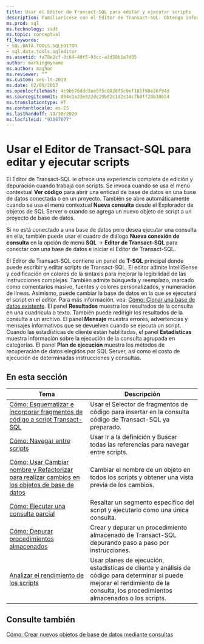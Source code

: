 ```yaml
---
title: Usar el Editor de Transact-SQL para editar y ejecutar scripts
description: Familiarícese con el Editor de Transact-SQL. Obtenga información sobre cómo abrir el editor, ver la información que se muestra en sus paneles y ver recursos sobre sus características.
ms.prod: sql
ms.technology: ssdt
ms.topic: conceptual
f1_keywords:
- SQL.DATA.TOOLS.SQLEDITOR
- sql.data.tools.sqleditor
ms.assetid: fa78e2cf-3c64-49f5-93cc-a3d50b1e7d05
author: markingmyname
ms.author: maghan
ms.reviewer: “”
ms.custom: seo-lt-2019
ms.date: 02/09/2017
ms.openlocfilehash: 4c9bb76ddd3ee5f5c0828f5c9ef181f98e26f94d
ms.sourcegitcommit: 894c1a23e922dc29b82c1d2c34c7b0ff28b38654
ms.translationtype: HT
ms.contentlocale: es-ES
ms.lasthandoff: 10/30/2020
ms.locfileid: "93067077"
---
```

# <a name="use-transact-sql-editor-to-edit-and-execute-scripts"></a>Usar el Editor de Transact-SQL para editar y ejecutar scripts

El Editor de Transact\-SQL le ofrece una experiencia completa de edición y depuración cuando trabaja con scripts. Se invoca cuando se usa el menú contextual **Ver código** para abrir una entidad de base de datos en una base de datos conectada o en un proyecto. También se abre automáticamente cuando se usa el menú contextual **Nueva consulta** desde el Explorador de objetos de SQL Server o cuando se agrega un nuevo objeto de script a un proyecto de base de datos.  
  
Si no está conectado a una base de datos pero desea ejecutar una consulta en ella, también puede usar el cuadro de diálogo **Nueva conexión de consulta** en la opción de menú **SQL** -> **Editor de Transact\-SQL** para conectar con una base de datos e iniciar el Editor de Transact\-SQL.  
  
El Editor de Transact\-SQL contiene un panel de **T-SQL** principal donde puede escribir y editar scripts de Transact\-SQL. El editor admite IntelliSense y codificación en colores de la sintaxis para mejorar la legibilidad de las instrucciones complejas. También admite búsqueda y reemplazo, marcado como comentarios masivo, fuentes y colores personalizados, y numeración de líneas. Asimismo, puede cambiar la base de datos en la que se ejecutará el script en el editor. Para más información, vea: [Cómo: Clonar una base de datos existente](../ssdt/how-to-clone-an-existing-database.md). El panel **Resultados** muestra los resultados de la consulta en una cuadrícula o texto. También puede redirigir los resultados de la consulta a un archivo. El panel **Mensaje** muestra errores, advertencias y mensajes informativos que se devuelven cuando se ejecuta un script. Cuando las estadísticas de cliente están habilitadas, el panel **Estadísticas** muestra información sobre la ejecución de la consulta agrupada en categorías. El panel **Plan de ejecución** muestra los métodos de recuperación de datos elegidos por SQL Server, así como el costo de ejecución de determinadas instrucciones y consultas.  
  
## <a name="in-this-section"></a>En esta sección  
  
|Tema|Descripción|  
|---------|---------------|  
|[Cómo: Esquematizar e incorporar fragmentos de código a script Transact-SQL](../ssdt/how-to-outline-and-add-snippets-to-transact-sql-script.md)|Usar el Selector de fragmentos de código para insertar en la consulta código de Transact\-SQL ya preparado.|  
|[Cómo: Navegar entre scripts](../ssdt/how-to-navigate-between-scripts.md)|Usar Ir a la definición y Buscar todas las referencias para navegar entre scripts.|  
|[Cómo: Usar Cambiar nombre y Refactorizar para realizar cambios en los objetos de base de datos](../ssdt/how-to-use-rename-and-refactoring-to-make-changes-to-your-database-objects.md)|Cambiar el nombre de un objeto en todos los scripts y obtener una vista previa de los cambios.|  
|[Cómo: Ejecutar una consulta parcial](../ssdt/how-to-execute-a-partial-query.md)|Resaltar un segmento específico del script y ejecutarlo como una única consulta.|  
|[Cómo: Depurar procedimientos almacenados](../ssdt/how-to-debug-stored-procedures.md)|Crear y depurar un procedimiento almacenado de Transact\-SQL depurando paso a paso por instrucciones.|  
|[Analizar el rendimiento de los scripts](../ssdt/analyze-script-performance.md)|Usar planes de ejecución, estadísticas de cliente y análisis de código para determinar si puede mejorar el rendimiento de la consulta, los procedimientos almacenados o los scripts.|  
  
## <a name="see-also"></a>Consulte también

[Cómo: Crear nuevos objetos de base de datos mediante consultas](../ssdt/how-to-create-new-database-objects-using-queries.md)